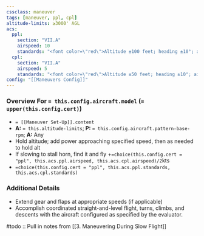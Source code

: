 ```yaml
---
cssclass: maneuver
tags: [maneuver, ppl, cpl]
altitude-limits: ≥3000' AGL
acs:
  ppl: 
    section: "VII.A"
    airspeed: 10
    standards: "<font color=\"red\">Altitude ±100 feet; heading ±10°; airspeed +`=this.acs.ppl.airspeed`/-0kts; bank ±10°; no stall warning</font>"
  cpl: 
    section: "VII.A"
    airspeed: 5
    standards: "<font color=\"red\">Altitude ±50 feet; heading ±10°; airspeed +5/-0kts; bank ±5°; no stall warning</font>"
config: "[[Maneuvers Config]]"
---
```

### Overview For `= this.config.aircraft.model` (`= upper(this.config.cert)`)
- `= [[Maneuver Set-Up]].content`
- **A:** `= this.altitude-limits`; **P:** `= this.config.aircraft.pattern-base-rpm`; **A:** Any
- Hold altitude; add power approaching specified speed, then as needed to hold alt
- If slowing to stall horn, find it and fly  +`=choice(this.config.cert = "ppl", this.acs.ppl.airspeed, this.acs.cpl.airspeed)/2`kts
- `=choice(this.config.cert = "ppl", this.acs.ppl.standards, this.acs.cpl.standards)`

### Additional Details
- Extend gear and flaps at appropriate speeds (if applicable)
- Accomplish coordinated straight-and-level flight, turns, climbs, and descents with the aircraft configured as specified by the evaluator.

#todo :: Pull in notes from [[3. Maneuvering During Slow Flight]]